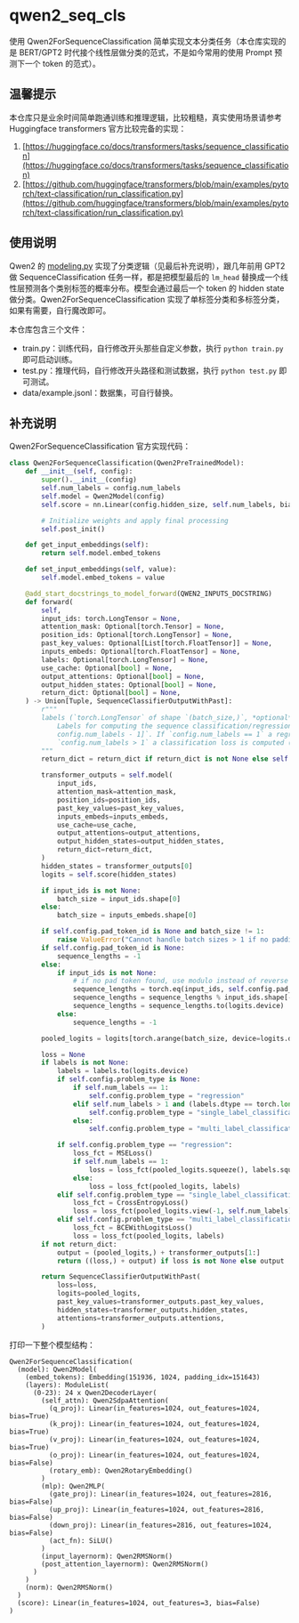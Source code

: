 # qwen2_seq_cls
使用 Qwen2ForSequenceClassification 简单实现文本分类任务（本仓库实现的是 BERT/GPT2 时代接个线性层做分类的范式，不是如今常用的使用 Prompt 预测下一个 token 的范式）。

## 温馨提示
本仓库只是业余时间简单跑通训练和推理逻辑，比较粗糙，真实使用场景请参考 Huggingface transformers 官方比较完备的实现：
1. [https://huggingface.co/docs/transformers/tasks/sequence_classification](https://huggingface.co/docs/transformers/tasks/sequence_classification)
2. [https://github.com/huggingface/transformers/blob/main/examples/pytorch/text-classification/run_classification.py](https://github.com/huggingface/transformers/blob/main/examples/pytorch/text-classification/run_classification.py)

## 使用说明
Qwen2 的 [modeling.py](https://github.com/huggingface/transformers/blob/main/src/transformers/models/qwen2/modeling_qwen2.py#L1279) 实现了分类逻辑（见最后补充说明），跟几年前用 GPT2 做 SequenceClassification 任务一样，都是把模型最后的 `lm_head` 替换成一个线性层预测各个类别标签的概率分布。模型会通过最后一个 token 的 hidden state 做分类。Qwen2ForSequenceClassification 实现了单标签分类和多标签分类，如果有需要，自行魔改即可。

本仓库包含三个文件：
- train.py：训练代码，自行修改开头那些自定义参数，执行 `python train.py` 即可启动训练。
- test.py：推理代码，自行修改开头路径和测试数据，执行 `python test.py` 即可测试。
- data/example.jsonl：数据集，可自行替换。

## 补充说明
Qwen2ForSequenceClassification 官方实现代码：
```python
class Qwen2ForSequenceClassification(Qwen2PreTrainedModel):
    def __init__(self, config):
        super().__init__(config)
        self.num_labels = config.num_labels
        self.model = Qwen2Model(config)
        self.score = nn.Linear(config.hidden_size, self.num_labels, bias=False)

        # Initialize weights and apply final processing
        self.post_init()

    def get_input_embeddings(self):
        return self.model.embed_tokens

    def set_input_embeddings(self, value):
        self.model.embed_tokens = value

    @add_start_docstrings_to_model_forward(QWEN2_INPUTS_DOCSTRING)
    def forward(
        self,
        input_ids: torch.LongTensor = None,
        attention_mask: Optional[torch.Tensor] = None,
        position_ids: Optional[torch.LongTensor] = None,
        past_key_values: Optional[List[torch.FloatTensor]] = None,
        inputs_embeds: Optional[torch.FloatTensor] = None,
        labels: Optional[torch.LongTensor] = None,
        use_cache: Optional[bool] = None,
        output_attentions: Optional[bool] = None,
        output_hidden_states: Optional[bool] = None,
        return_dict: Optional[bool] = None,
    ) -> Union[Tuple, SequenceClassifierOutputWithPast]:
        r"""
        labels (`torch.LongTensor` of shape `(batch_size,)`, *optional*):
            Labels for computing the sequence classification/regression loss. Indices should be in `[0, ...,
            config.num_labels - 1]`. If `config.num_labels == 1` a regression loss is computed (Mean-Square loss), If
            `config.num_labels > 1` a classification loss is computed (Cross-Entropy).
        """
        return_dict = return_dict if return_dict is not None else self.config.use_return_dict

        transformer_outputs = self.model(
            input_ids,
            attention_mask=attention_mask,
            position_ids=position_ids,
            past_key_values=past_key_values,
            inputs_embeds=inputs_embeds,
            use_cache=use_cache,
            output_attentions=output_attentions,
            output_hidden_states=output_hidden_states,
            return_dict=return_dict,
        )
        hidden_states = transformer_outputs[0]
        logits = self.score(hidden_states)

        if input_ids is not None:
            batch_size = input_ids.shape[0]
        else:
            batch_size = inputs_embeds.shape[0]

        if self.config.pad_token_id is None and batch_size != 1:
            raise ValueError("Cannot handle batch sizes > 1 if no padding token is defined.")
        if self.config.pad_token_id is None:
            sequence_lengths = -1
        else:
            if input_ids is not None:
                # if no pad token found, use modulo instead of reverse indexing for ONNX compatibility
                sequence_lengths = torch.eq(input_ids, self.config.pad_token_id).int().argmax(-1) - 1
                sequence_lengths = sequence_lengths % input_ids.shape[-1]
                sequence_lengths = sequence_lengths.to(logits.device)
            else:
                sequence_lengths = -1

        pooled_logits = logits[torch.arange(batch_size, device=logits.device), sequence_lengths]

        loss = None
        if labels is not None:
            labels = labels.to(logits.device)
            if self.config.problem_type is None:
                if self.num_labels == 1:
                    self.config.problem_type = "regression"
                elif self.num_labels > 1 and (labels.dtype == torch.long or labels.dtype == torch.int):
                    self.config.problem_type = "single_label_classification"
                else:
                    self.config.problem_type = "multi_label_classification"

            if self.config.problem_type == "regression":
                loss_fct = MSELoss()
                if self.num_labels == 1:
                    loss = loss_fct(pooled_logits.squeeze(), labels.squeeze())
                else:
                    loss = loss_fct(pooled_logits, labels)
            elif self.config.problem_type == "single_label_classification":
                loss_fct = CrossEntropyLoss()
                loss = loss_fct(pooled_logits.view(-1, self.num_labels), labels.view(-1))
            elif self.config.problem_type == "multi_label_classification":
                loss_fct = BCEWithLogitsLoss()
                loss = loss_fct(pooled_logits, labels)
        if not return_dict:
            output = (pooled_logits,) + transformer_outputs[1:]
            return ((loss,) + output) if loss is not None else output

        return SequenceClassifierOutputWithPast(
            loss=loss,
            logits=pooled_logits,
            past_key_values=transformer_outputs.past_key_values,
            hidden_states=transformer_outputs.hidden_states,
            attentions=transformer_outputs.attentions,
        )
```

打印一下整个模型结构：
```
Qwen2ForSequenceClassification(
  (model): Qwen2Model(
    (embed_tokens): Embedding(151936, 1024, padding_idx=151643)
    (layers): ModuleList(
      (0-23): 24 x Qwen2DecoderLayer(
        (self_attn): Qwen2SdpaAttention(
          (q_proj): Linear(in_features=1024, out_features=1024, bias=True)
          (k_proj): Linear(in_features=1024, out_features=1024, bias=True)
          (v_proj): Linear(in_features=1024, out_features=1024, bias=True)
          (o_proj): Linear(in_features=1024, out_features=1024, bias=False)
          (rotary_emb): Qwen2RotaryEmbedding()
        )
        (mlp): Qwen2MLP(
          (gate_proj): Linear(in_features=1024, out_features=2816, bias=False)
          (up_proj): Linear(in_features=1024, out_features=2816, bias=False)
          (down_proj): Linear(in_features=2816, out_features=1024, bias=False)
          (act_fn): SiLU()
        )
        (input_layernorm): Qwen2RMSNorm()
        (post_attention_layernorm): Qwen2RMSNorm()
      )
    )
    (norm): Qwen2RMSNorm()
  )
  (score): Linear(in_features=1024, out_features=3, bias=False)
)
```
